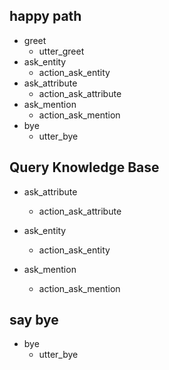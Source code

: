 ## happy path
* greet
  - utter_greet
* ask_entity
  - action_ask_entity
* ask_attribute
  - action_ask_attribute
* ask_mention
  - action_ask_mention
* bye
  - utter_bye

## Query Knowledge Base
* ask_attribute
  - action_ask_attribute

* ask_entity
  - action_ask_entity

* ask_mention
  - action_ask_mention

## say bye
* bye
  - utter_bye